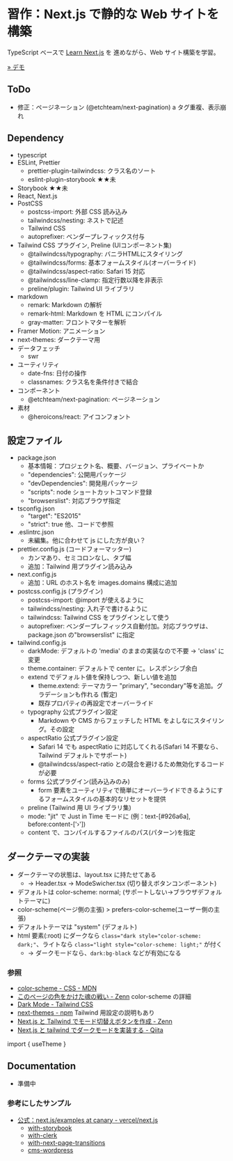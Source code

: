 # 習作：Next.js で静的な Web サイトを構築

TypeScript ベースで [Learn Next.js](https://nextjs.org/learn/foundations/about-nextjs) を 進めながら、Web サイト構築を学習。

[» デモ](https://nextjs-website-lemon.vercel.app/)

## ToDo

* 修正：ページネーション (@etchteam/next-pagination) a タグ重複、表示崩れ

## Dependency

* typescript
* ESLint, Prettier
  - prettier-plugin-tailwindcss: クラス名のソート
  - eslint-plugin-storybook ★★未
* Storybook ★★未
* React, Next.js
* PostCSS
  - postcss-import: 外部 CSS 読み込み
  - tailwindcss/nesting: ネストで記述
  - Tailwind CSS
  - autoprefixer: ベンダープレフィックス付与
* Tailwind CSS プラグイン, Preline (UIコンポーネント集)
  - @tailwindcss/typography: バニラHTMLにスタイリング
  - @tailwindcss/forms: 基本フォームスタイル(オーバーライド)
  - @tailwindcss/aspect-ratio: Safari 15 対応
  - @tailwindcss/line-clamp: 指定行数以降を非表示
  - preline/plugin: Tailwind UI ライブラリ
* markdown
  - remark: Markdown の解析
  - remark-html: Markdown を HTML にコンパイル
  - gray-matter: フロントマターを解析
* Framer Motion: アニメーション
* next-themes: ダークテーマ用
* データフェッチ
  - swr
* ユーティリティ
  - date-fns: 日付の操作
  - classnames: クラス名を条件付きで結合
* コンポーネント
  - @etchteam/next-pagination: ページネーション
* 素材
  - @heroicons/react: アイコンフォント

## 設定ファイル

* package.json
    - 基本情報：プロジェクト名、概要、バージョン、プライベートか
    - "dependencies": 公開用パッケージ
    - "devDependencies": 開発用パッケージ
    - "scripts": node ショートカットコマンド登録
    - "browserslist": 対応ブラウザ指定
* tsconfig.json
    - "target": "ES2015"
    - "strict": true 他、コードで参照
* .eslintrc.json
    - 未編集。他に合わせて js にした方が良い？
* prettier.config.js (コードフォーマッター)
    - カンマあり、セミコロンなし、タブ幅
    - 追加：Tailwind 用プラグイン読み込み
* next.config.js
    - 追加：URL のホスト名を images.domains 構成に追加
* postcss.config.js (プラグイン)
    - postcss-import: @import が使えるように
    - tailwindcss/nesting: 入れ子で書けるように
    - tailwindcss: Tailwind CSS をプラグインとして使う
    - autoprefixer: ベンダープレフィックス自動付加。対応ブラウザは、package.json の"browserslist" に指定
* tailwind.config.js
    - darkMode: デフォルトの 'media' のままの実装なので不要 → 'class' に変更
    - theme.container: デフォルトで center に。レスポンシブ余白
    - extend でデフォルト値を保持しつつ、新しい値を追加
      + theme.extend: テーマカラー "primary", "secondary"等を追加。グラデーションも作れる (暫定)
      + 既存プロパティの再設定でオーバーライド
    - typography 公式プラグイン設定
      + Markdown や CMS からフェッチした HTML をよしなにスタイリング。その設定
    - aspectRatio 公式プラグイン設定
      + Safari 14 でも aspectRatio に対応してくれる(Safari 14 不要なら、Tailwind デフォルトでサポート)
      + @tailwindcss/aspect-ratio との競合を避けるため無効化するコードが必要
    - forms 公式プラグイン(読み込みのみ)
      + form 要素をユーティリティで簡単にオーバーライドできるようにするフォームスタイルの基本的なリセットを提供
    - preline (Tailwind 用 UI ライブラリ集)
    - mode: "jit" で Just in Time モードに (例：text-[#926a6a], before:content-['›'])
    - content で、コンパイルするファイルのパス(パターン)を指定

## ダークテーマの実装

* ダークテーマの状態は、layout.tsx に持たせてある
    - → Header.tsx → ModeSwicher.tsx (切り替えボタンコンポーネント)
* デフォルトは color-scheme: normal; (サポートしない→ブラウザデフォルトテーマに)
* color-scheme(ページ側の主張) > prefers-color-scheme(ユーザー側の主張)
* デフォルトテーマは "system" (デフォルト)
* html 要素(:root) にダークなら `class="dark style="color-scheme: dark;"`、ライトなら `class="light style="color-scheme: light;"` が付く
    - → ダークモードなら、`dark:bg-black` などが有効になる

### 参照

* [color-scheme - CSS - MDN](https://developer.mozilla.org/ja/docs/Web/CSS/color-scheme)
* [このページの色をかけた魂の戦い - Zenn](https://zenn.dev/uhyo/articles/css-color-adjustment-1) color-scheme の詳細
* [Dark Mode - Tailwind CSS](https://tailwindcss.com/docs/dark-mode#basic-usage)
* [next-themes - npm](https://www.npmjs.com/package/next-themes) Tailwind 用設定の説明もあり
* [Next.js と Tailwind でモード切替えボタンを作成 - Zenn](https://zenn.dev/taka_shino/articles/a6c176da799c91)
* [Next.js と tailwind でダークモードを実装する - Qiita](https://qiita.com/10mi8o/items/4be3a69731aed0692e40)

import { useTheme }

## Documentation

* 準備中



### 参考にしたサンプル

* [公式：next.js/examples at canary - vercel/next.js](https://github.com/vercel/next.js/tree/canary/examples)
  * [with-storybook](https://github.com/vercel/next.js/tree/canary/examples/with-storybook)
  * [with-clerk](https://github.com/vercel/next.js/tree/canary/examples/with-clerk)
  * [with-next-page-transitions](https://github.com/vercel/next.js/tree/canary/examples/with-next-page-transitions)
  * [cms-wordpress](https://github.com/vercel/next.js/tree/canary/examples/cms-wordpress)
